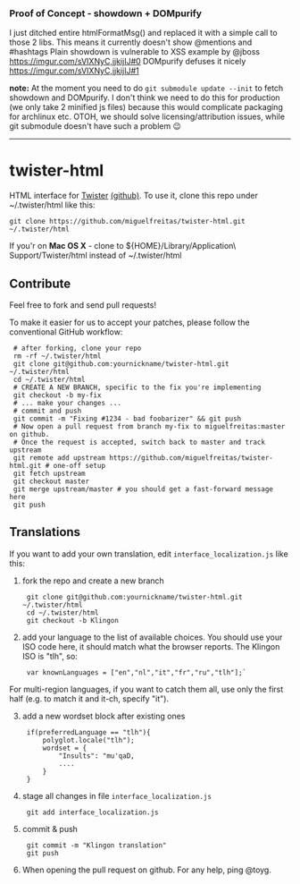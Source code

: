 ### Proof of Concept - showdown + DOMpurify

I just ditched entire htmlFormatMsg()
and replaced it with a simple call to those 2 libs.
This means it currently doesn't show @mentions and #hashtags
Plain showdown is vulnerable to XSS example by @jboss
https://imgur.com/sVIXNyC,jjkijIJ#0
DOMpurify defuses it nicely
https://imgur.com/sVIXNyC,jjkijIJ#1

**note:**
At the moment you need to do `git submodule update --init` to fetch showdown and DOMpurify.
I don't think we need to do this for production (we only take 2 minified js files) because this would
complicate packaging for archlinux etc. OTOH, we should solve licensing/attribution issues, while
git submodule doesn't have such a problem :wink:














------------------------------------------

twister-html
============

HTML interface for [Twister](http://twister.net.co) [(github)](https://github.com/miguelfreitas/twister-core).
To use it, clone this repo under ~/.twister/html like this:

    git clone https://github.com/miguelfreitas/twister-html.git ~/.twister/html
    
If you'r on **Mac OS X** - clone to ${HOME}/Library/Application\ Support/Twister/html instead of ~/.twister/html

Contribute
----------

Feel free to fork and send pull requests!

To make it easier for us to accept your patches, please follow the conventional GitHub workflow:

     # after forking, clone your repo
     rm -rf ~/.twister/html
     git clone git@github.com:yournickname/twister-html.git ~/.twister/html
     cd ~/.twister/html
     # CREATE A NEW BRANCH, specific to the fix you're implementing
     git checkout -b my-fix
     # ... make your changes ...
     # commit and push
     git commit -m "Fixing #1234 - bad foobarizer" && git push
     # Now open a pull request from branch my-fix to miguelfreitas:master on github.
     # Once the request is accepted, switch back to master and track upstream
     git remote add upstream https://github.com/miguelfreitas/twister-html.git # one-off setup
     git fetch upstream
     git checkout master
     git merge upstream/master # you should get a fast-forward message here
     git push

Translations
------------

If you want to add your own translation, edit `interface_localization.js` like this:

1. fork the repo and create a new branch

        git clone git@github.com:yournickname/twister-html.git ~/.twister/html
        cd ~/.twister/html
        git checkout -b Klingon

2. add your language to the list of available choices. You should use your ISO code here,
it should match what the browser reports. The Klingon ISO is "tlh", so:


        var knownLanguages = ["en","nl","it","fr","ru","tlh"];`
    
For multi-region languages, if you want to catch them all, use only the first half 
(e.g. to match it and it-ch, specify "it").

3. add a new wordset block after  existing ones


        if(preferredLanguage == "tlh"){
            polyglot.locale("tlh");
            wordset = {
                "Insults": "mu'qaD,
                ....
            }
        }

4. stage all changes in file `interface_localization.js` 


        git add interface_localization.js
        
5. commit & push


        git commit -m "Klingon translation"
        git push   
 
3. When opening the pull request on github. For any help, ping @toyg.

